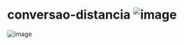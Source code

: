 # conversao-distancia   ![image](https://github.com/user-attachments/assets/7a799477-a2e4-4243-a776-8ac026a6f648)
  ![image](https://github.com/user-attachments/assets/7833e616-84e2-42e5-a7f0-ce770cc734b8)      
